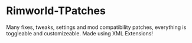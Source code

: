 # Rimworld-TPatches
Many fixes, tweaks, settings and mod compatibility patches, everything is toggleable and customizeable. Made using XML Extensions!
